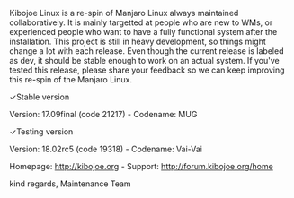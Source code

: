 Kibojoe Linux is a re-spin of Manjaro Linux always maintained collaboratively. It is mainly targetted at people who are new to WMs, or experienced people who want to have a fully functional system after the installation. This project is still in heavy development, so things might change a lot with each release. Even though the current release is labeled as dev, it should be stable enough to work on an actual system. If you've tested this release, please share your feedback so we can keep improving this re-spin of the Manjaro Linux.  

✓Stable version

Version: 17.09final (code 21217) - Codename: MUG

✓Testing version

Version: 18.02rc5 (code 19318) - Codename: Vai-Vai

Homepage: http://kibojoe.org - Support: http://forum.kibojoe.org/home
 
kind regards, Maintenance Team
